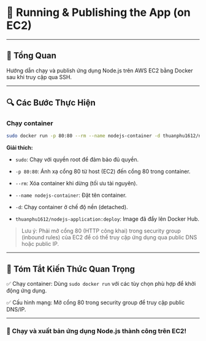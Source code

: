 # 📝 Running & Publishing the App (on EC2)

---

## 🚀 Tổng Quan

Hướng dẫn chạy và publish ứng dụng Node.js trên AWS EC2 bằng Docker sau khi truy cập qua SSH.

---

## 🔍 Các Bước Thực Hiện

### Chạy container

```sh
sudo docker run -p 80:80 --rm --name nodejs-container -d thuanphu1612/nodejs-application:deploy
```

**Giải thích:**  
- `sudo`: Chạy với quyền root để đảm bảo đủ quyền.  

- `-p 80:80`: Ánh xạ cổng 80 từ host (EC2) đến cổng 80 trong container.  

- `--rm`: Xóa container khi dừng (tối ưu tài nguyên).  

- `--name nodejs-container`: Đặt tên container.  

- `-d`: Chạy container ở chế độ nền (detached).  

- `thuanphu1612/nodejs-application:deploy`: Image đã đẩy lên Docker Hub.

> Lưu ý: Phải mở cổng 80 (HTTP công khai) trong security group (inbound rules) của EC2 để có thể truy cập ứng dụng qua public DNS hoặc public IP.

---

## 📌 Tóm Tắt Kiến Thức Quan Trọng

✅ Chạy container: Dùng `sudo docker run` với các tùy chọn phù hợp để khởi động ứng dụng.

✅ Cấu hình mạng: Mở cổng 80 trong security group để truy cập public DNS/IP.

---

### 🚀 Chạy và xuất bản ứng dụng Node.js thành công trên EC2!